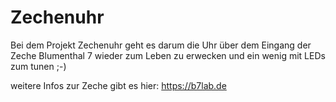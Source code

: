 # Zechenuhr
Bei dem Projekt Zechenuhr geht es darum die Uhr über dem Eingang der Zeche Blumenthal 7 wieder zum Leben zu erwecken und ein wenig mit LEDs zum tunen ;-)

weitere Infos zur Zeche gibt es hier: https://b7lab.de
